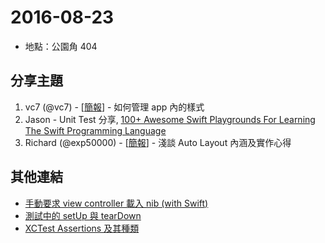 # 2016-08-23

- 地點：公園角 404

## 分享主題

1. vc7 (@vc7) - [[簡報](https://speakerdeck.com/vc7/manage-styles-in-ios-gong-si-nei-fen-xiang-hui)] - 如何管理 app 內的樣式
2. Jason - Unit Test 分享, [100+ Awesome Swift Playgrounds For Learning The Swift Programming Language](https://hackerlists.com/swift-playgrounds/)
3. Richard (@exp50000) - [[簡報](https://speakerdeck.com/exp50000/ios-auto-layout)] - 淺談 Auto Layout 內涵及實作心得

## 其他連結

- [手動要求 view controller 載入 nib (with Swift)](http://qiita.com/vc7/items/2ac35dcaf1e1cbcae92d)
- [測試中的 setUp 與 tearDown](http://blog.kumaya.co/2015/01/17/setup-and-teardown/)
- [XCTest Assertions 及其種類](http://blog.kumaya.co/2014/07/10/xctest-assertions/)
